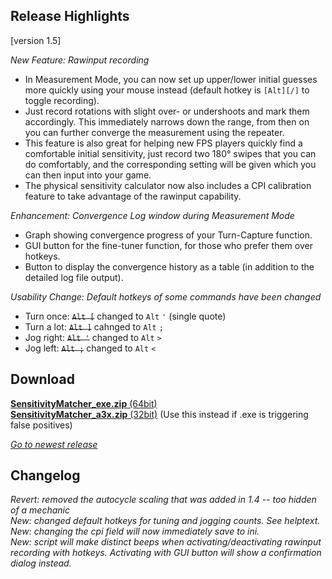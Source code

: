 ## Release Highlights

[version 1.5]

_New Feature: Rawinput recording_

* In Measurement Mode, you can now set up upper/lower initial guesses more quickly using your mouse instead (default hotkey is `[Alt][/]` to toggle recording). 
* Just record rotations with slight over- or undershoots and mark them accordingly. This immediately narrows down the range, from then on you can further converge the measurement using the repeater.
* This feature is also great for helping new FPS players quickly find a comfortable initial sensitivity, just record two 180° swipes that you can do comfortably, and the corresponding setting will be given which you can then input into your game.
* The physical sensitivity calculator now also includes a CPI calibration feature to take advantage of the rawinput capability.

_Enhancement: Convergence Log window during Measurement Mode_

* Graph showing convergence progress of your Turn-Capture function.
* GUI button for the fine-tuner function, for those who prefer them over hotkeys.
* Button to display the convergence history as a table (in addition to the detailed log file output).

_Usability Change: Default hotkeys of some commands have been changed_
* Turn once: ~~`Alt [`~~ changed to `Alt` `'` (single quote)
* Turn a lot: ~~`Alt ]`~~ cahnged to `Alt` `;`
* Jog right: ~~`Alt '`~~ changed to `Alt` `>`
* Jog left: ~~`Alt ;`~~ changed to `Alt` `<`

## Download

[**SensitivityMatcher_exe.zip** (64bit)](https://github.com/KovaaK/SensitivityMatcher/releases/download/1.5/SensitivityMatcher_exe.zip) \
[**SensitivityMatcher_a3x.zip** (32bit)](https://github.com/KovaaK/SensitivityMatcher/releases/download/1.5/SensitivityMatcher_a3x.zip) (Use this instead if .exe is triggering false positives)

[_Go to newest release_](https://github.com/KovaaK/SensitivityMatcher/releases/latest)

## Changelog
_Revert: removed the autocycle scaling that was added in 1.4 -- too hidden of a mechanic_ \
_New: changed default hotkeys for tuning and jogging counts. See helptext._ \
_New: changing the cpi field will now immediately save to ini._ \
_New: script will make distinct beeps when activating/deactivating rawinput recording with hotkeys. Activating with GUI button will show a confirmation dialog instead._ 
